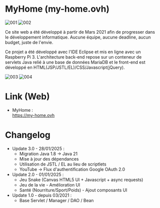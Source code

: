 # MyHome (my-home.ovh)


![001](https://github.com/user-attachments/assets/6f052c63-3685-495c-95a7-d00bd06baa2c)
![002](https://github.com/user-attachments/assets/eb14fcce-615d-4262-b21e-fadce4df093a)


Ce site web a été développé à partir de Mars 2021 afin de progresser dans le développement informatique.
Aucune équipe, aucune deadline, aucun budget, juste de l'envie.

Ce projet a été développé avec l'IDE Eclipse et mis en ligne avec un Raspberry Pi 3.
L'architecture back-end repose sur un conteneur de servlets Java relié à une base de données MariaDB et le front-end est développé en HTML(JSP/JSTL/EL)/CSS/Javascript(jQuery).


![003](https://github.com/user-attachments/assets/3ef900c4-5273-49e1-ba64-98a42e889c2f)
![004](https://github.com/user-attachments/assets/e4b6594e-d45a-4084-afa1-a1ac2d36fadb)


# Link (Web)

* MyHome :  
https://my-home.ovh  

# Changelog

* Update 3.0 - 28/01/2025 :  
  * Migration Java 1.8 -> Java 21
  * Mise à jour des dépendances
  * Utilisation de JSTL / EL au lieu de scriptlets
  * YouTube -> Flux d'authentification Google OAuth 2.0
* Update 2.0 - 01/01/2025 :  
  * Jeu Snake (Canvas HTML5 UI + Javascript + async requests)
  * Jeu de la vie - Amélioration UI
  * Santé (Nourriture/Sport/Poids) - Ajout composants UI
* Update 1.0 - depuis 03/2021 :  
  * Base Servlet / Manager / DAO / Bean
